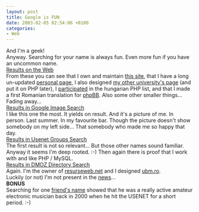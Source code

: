 ```yaml
---
layout: post
title: Google is FUN
date: 2003-02-05 02:54:06 +0100
categories:
- Web
---
```

<p>And I'm a geek!<br />
Anyway. Searching for your name is always fun. Even more fun if you have an uncommon name.<br />
<a href="http://www.google.com/search?q=rusiczki">Results on the Web</a><br />
From these you can see that I own and maintain <a href="http://www.resurseweb.net/">this site</a>, that I have a long un-updated <a href="http://www.geocities.com/rusiczkij/" title="My Geocities page right from 1998...">personal page</a>, I also designed <a href="http://www.ubm.ro/ubm/" title="ubm.ro">my other university's page</a> (and put it on PHP later), I <a href="http://gimli.externet.hu/pipermail/wl-phplista/2000-December/date.html" title="The December 2000 archives">participated</a> in the hungarian PHP list, and that I made a first Romanian translation for <a href="http://www.phpbb.com" title="The BEST free bulletin board system!">phpBB</a>. Also some other smaller things... Fading away...<br />
<a href="http://images.google.com/images?q=rusiczki">Results in Google Image Search</a><br />
I like this one the most. It yields on result. And it's a picture of me. In person. Last summer. In my favourite bar. Though the picture doesn't show somebody on my left side... That somebody who made me so happy that day.<br />
<a href="http://groups.google.com/groups?q=rusiczki">Results in Usenet Groups Search</a><br />
The first result is not so relevant... But those other names sound familiar. Anyway it seems I'm deep rooted. :-) Then again there is proof that I work with and like PHP / MySQL.<br />
<a href="http://www.google.com/search?q=rusiczki&sa=N&tab=gd&cat=gwd%2FTop">Results in DMOZ Directory Search</a><br />
Again. I'm the owner of <a href="http://www.resurseweb.net/">resurseweb.net</a> and I designed <a href="http://www.ubm.ro/ubm/">ubm.ro</a>.<br />
Luckily (or not) I'm not present in the <a href="http://news.google.com/news?q=rusiczki">news</a>...<br />
<b>BONUS</b><br />
Searching for one <a href="http://groups.google.com/groups?q=%22bogdan+rosu%22">friend's name</a> showed that he was a really active amateur electronic musician back in 2000 when he hit the USENET for a short period. :-)</p>
